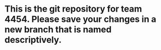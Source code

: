 This is the git repository for team 4454. Please save your changes in a new branch that is named descriptively.
============
